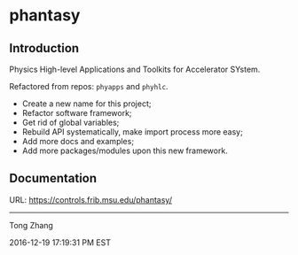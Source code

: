 phantasy
========

Introduction
------------

Physics High-level Applications and Toolkits for Accelerator SYstem.

Refactored from repos: ``phyapps`` and ``phyhlc``.

- Create a new name for this project;
- Refactor software framework;
- Get rid of global variables;
- Rebuild API systematically, make import process more easy;
- Add more docs and examples;
- Add more packages/modules upon this new framework.

Documentation
-------------

URL: https://controls.frib.msu.edu/phantasy/

---------------------------------------------------------------------------

Tong Zhang

2016-12-19 17:19:31 PM EST

